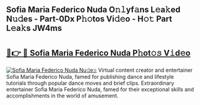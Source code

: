 ## Sofia Maria Federico Nuda O𝚗𝚕yf𝚊ns L𝚎a𝚔ed N𝚞𝚍es - Part-0Dx P𝚑𝚘tos Vi𝚍𝚎o - H𝚘𝚝 Part L𝚎a𝚔s JW4ms

# <h2><a href="http://kf3jcd.oniu.top/?m=Sofia+Maria+Federico+Nuda">🔗👉 🔴 Sofia Maria Federico Nuda P𝚑ot𝚘𝚜 V𝚒d𝚎o</a></h2>

[![Sofia Maria Federico Nuda Nu𝚍e𝚜](https://i.imgur.com/0qMVB7G.gif)](http://kf3jcd.oniu.top/?m=Sofia+Maria+Federico+Nuda)
Virtual content creator and entertainer Sofia Maria Federico Nuda, famed for publishing dance and lifestyle tutorials through popular dance moves and brief clips. Extraordinary entertainer Sofia Maria Federico Nuda, famed for their exceptional skills and accomplishments in the world of amusement.  
